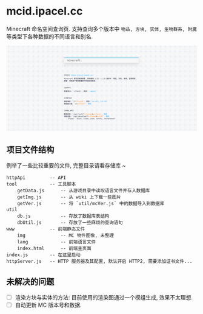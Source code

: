 # mcid.ipacel.cc
Minecraft 命名空间查询页. 支持查询多个版本中 `物品, 方块, 实体, 生物群系, 附魔` 等类型下各种数据的不同语言和别名.

![](./demo_v2.png)

## 项目文件结构
例举了一些比较重要的文件, 完整目录请看存储库 ~
```
httpApi			-- API
tool			-- 工具脚本
	getData.js		-- 从游戏目录中读取语言文件并存入数据库
	getImg.js		-- 从 wiki 上下载一些图片
	getVer.js		-- 将 `util/mcVer.js` 中的数据导入到数据库
util
	db.js			-- 存放了数据库表结构
	dbUtil.js		-- 存放了一些麻烦的查询语句
www				-- 前端静态文件
	img				-- MC 物件图像, 未整理
	lang			-- 前端语言文件
	index.html		-- 前端主页面
index.js		-- 在这里启动
httpServer.js	-- HTTP 服务器及其配置, 默认开启 HTTP2, 需要添加证书文件...
```

## 未解决的问题
- [ ] 渲染方块与实体的方法: 目前使用的渲染图通过一个模组生成, 效果不太理想.
- [ ] 自动更新 MC 版本号和数据.
